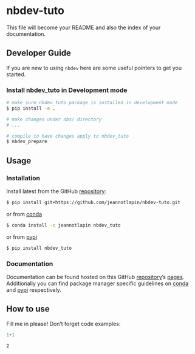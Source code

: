 # nbdev-tuto


<!-- WARNING: THIS FILE WAS AUTOGENERATED! DO NOT EDIT! -->

This file will become your README and also the index of your
documentation.

## Developer Guide

If you are new to using `nbdev` here are some useful pointers to get you
started.

### Install nbdev_tuto in Development mode

``` sh
# make sure nbdev_tuto package is installed in development mode
$ pip install -e .

# make changes under nbs/ directory
# ...

# compile to have changes apply to nbdev_tuto
$ nbdev_prepare
```

## Usage

### Installation

Install latest from the GitHub
[repository](https://github.com/jeannotlapin/nbdev-tuto):

``` sh
$ pip install git+https://github.com/jeannotlapin/nbdev-tuto.git
```

or from [conda](https://anaconda.org/jeannotlapin/nbdev-tuto)

``` sh
$ conda install -c jeannotlapin nbdev_tuto
```

or from [pypi](https://pypi.org/project/nbdev-tuto/)

``` sh
$ pip install nbdev_tuto
```

### Documentation

Documentation can be found hosted on this GitHub
[repository](https://github.com/jeannotlapin/nbdev-tuto)’s
[pages](https://jeannotlapin.github.io/nbdev-tuto/). Additionally you
can find package manager specific guidelines on
[conda](https://anaconda.org/jeannotlapin/nbdev-tuto) and
[pypi](https://pypi.org/project/nbdev-tuto/) respectively.

## How to use

Fill me in please! Don’t forget code examples:

``` python
1+1
```

    2
